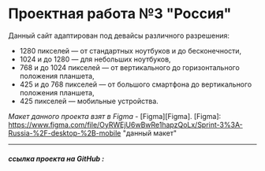 # Проектная работа №3 "Россия"

Данный сайт адаптирован под девайсы различного разрешения:
- 1280 пикселей — от стандартных ноутбуков и до бесконечности,
- 1024 и до 1280 — для небольших ноутбуков,
- 768 и до 1024 пикселей — от вертикального до горизонтального положения планшета,
- 425 и до 768 пикселей — от большого смартфона до вертикального положения планшета,
- 425 пикселей — мобильные устройства.

*Макет данного проекта взят в Figma* - [Figma][Figma].
[Figma]: https://www.figma.com/file/OyRWEjU6wBwRe1hapzQoLx/Sprint-3%3A-Russia-%2F-desktop-%2B-mobile "данный макет"


------------
##### ссылка проекта на GitHub :

